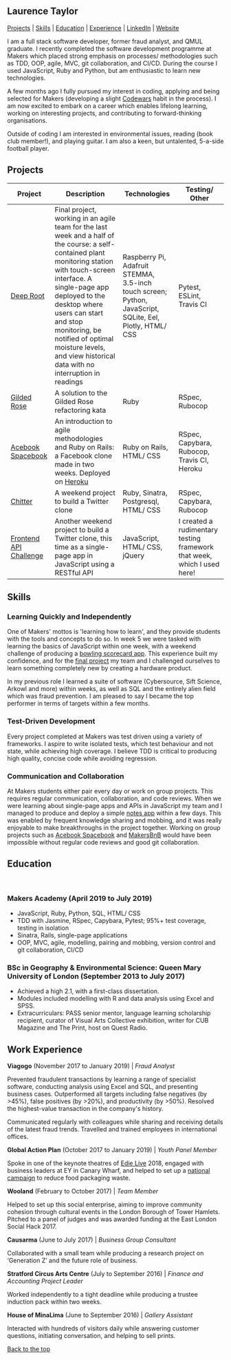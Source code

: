 ## Laurence Taylor

[Projects](https://github.com/LaurenceTaylor/CV#Projects) | [Skills](https://github.com/LaurenceTaylor/CV#Skills) | [Education](https://github.com/LaurenceTaylor/CV#Education) | [Experience](https://github.com/LaurenceTaylor/CV#Work-Experience) | [LinkedIn](https://www.linkedin.com/in/laurencetaylorlondon/) | [Website](http://www.laurencetaylor.co.uk/)

I am a full stack software developer, former fraud analyst, and QMUL graduate. I recently completed the software development programme at Makers which placed strong emphasis on processes/ methodologies such as TDD, OOP, agile, MVC, git collaboration, and CI/CD. During the course I used JavaScript, Ruby and Python, but am enthusiastic to learn new technologies.

A few months ago I fully pursued my interest in coding, applying and being selected for Makers (developing a slight [Codewars](https://www.codewars.com/users/LaurenceTaylor) habit in the process). I am now excited to embark on a career which enables lifelong learning, working on interesting projects, and contributing to forward-thinking organisations.

Outside of coding I am interested in environmental issues, reading (book club member!), and playing guitar. I am also a keen, but untalented, 5-a-side football player.

## Projects

Project | Description | Technologies | Testing/ Other
--- | --- | --- | ---
[Deep Root](https://github.com/LaurenceTaylor/deep_root) | Final project, working in an agile team for the last week and a half of the course: a self-contained plant monitoring station with touch-screen interface. A single-page app deployed to the desktop where users can start and stop monitoring, be notified of optimal moisture levels, and view historical data with no interruption in readings | Raspberry Pi, Adafruit STEMMA, 3.5-inch touch screen; Python, JavaScript, SQLite, Eel, Plotly, HTML/ CSS | Pytest, ESLint, Travis CI
[Gilded Rose](https://github.com/LaurenceTaylor/GildedRose-Refactoring-Kata) | A solution to the Gilded Rose refactoring kata | Ruby | RSpec, Rubocop
[Acebook Spacebook](https://github.com/LaurenceTaylor/acebook-spacebook) | An introduction to agile methodologies and Ruby on Rails: a Facebook clone made in two weeks. Deployed on [Heroku](https://acebook-spacebook.herokuapp.com/) | Ruby on Rails, HTML/ CSS | RSpec, Capybara, Rubocop, Travis CI, Heroku
[Chitter](https://github.com/LaurenceTaylor/chitter-challenge) | A weekend project to build a Twitter clone | Ruby, Sinatra, Postgresql, HTML/ CSS | RSpec, Capybara, Rubocop
[Frontend API Challenge](https://github.com/LaurenceTaylor/frontend-api-challenge) | Another weekend project to build a Twitter clone, this time as a single-page app in JavaScript using a RESTful API | JavaScript, HTML/ CSS, jQuery | I created a rudimentary testing framework that week, which I used here!

## Skills

### Learning Quickly and Independently

One of Makers' mottos is 'learning how to learn', and they provide students with the tools and concepts to do so. In week 5 we were tasked with learning the basics of JavaScript within one week, with a weekend challenge of producing a [bowling scorecard app](https://github.com/LaurenceTaylor/bowling-challenge). This experience built my confidence, and for the [final project](https://github.com/LaurenceTaylor/deep_root) my team and I challenged ourselves to learn something completely new by creating a hardware product.

In my previous role I learned a suite of software (Cybersource, Sift Science, Arkowl and more) within weeks, as well as SQL and the entirely alien field which was fraud prevention. I am pleased to say I became the top performer in terms of targets within a few months.

### Test-Driven Development

Every project completed at Makers was test driven using a variety of frameworks. I aspire to write isolated tests, which test behaviour and not state, while achieving high coverage. I believe TDD is critical to producing high quality, concise code while avoiding regression.

### Communication and Collaboration

At Makers students either pair every day or work on group projects. This requires regular communication, collaboration, and code reviews. When we were learning about single-page apps and APIs in JavaScript my team and I managed to produce and deploy a simple [notes app](https://github.com/LaurenceTaylor/notes_js) within a few days. This was enabled by frequent knowledge sharing and mobbing, and it was really enjoyable to make breakthroughs in the project together. Working on group projects such as [Acebook Spacebook](https://github.com/LaurenceTaylor/acebook-spacebook) and [MakersBnB](https://github.com/rayswilling/MakersAirBnB-) would have been impossible without regular code reviews and good git collaboration.

## Education

<a href="https://sourcerer.io/laurencetaylor"><img src="https://img.shields.io/badge/Ruby-298%20commits-orange.svg" alt=""></a> <a href="https://sourcerer.io/laurencetaylor"><img src="https://img.shields.io/badge/JavaScript-258%20commits-orange.svg" alt=""></a> <a href="https://sourcerer.io/laurencetaylor"><img src="https://img.shields.io/badge/HTML-107%20commits-orange.svg" alt=""></a> <a href="https://sourcerer.io/laurencetaylor"><img src="https://img.shields.io/badge/SQL-83%20commits-orange.svg" alt=""></a> <a href="https://sourcerer.io/laurencetaylor"><img src="https://img.shields.io/badge/CSS-61%20commits-orange.svg" alt=""></a> <a href="https://sourcerer.io/laurencetaylor"><img src="https://img.shields.io/badge/Python-20%20commits-orange.svg" alt=""></a>

### Makers Academy (April 2019 to July 2019)

* JavaScript, Ruby, Python, SQL, HTML/ CSS
* TDD with Jasmine, RSpec, Capybara, Pytest; 95%+ test coverage, testing in isolation
* Sinatra, Rails, single-page applications
* OOP, MVC, agile, modelling, pairing and mobbing, version control and git collaboration, CI/CD

### BSc in Geography & Environmental Science: Queen Mary University of London (September 2013 to July 2017)

* Achieved a high 2.1, with a first-class dissertation.
* Modules included modelling with R and data analysis using Excel and SPSS.
* Extracurriculars: PASS senior mentor, language learning scholarship recipient, curator of Visual Arts Collective exhibition, writer for CUB Magazine and The Print, host on Quest Radio.

## Work Experience

**Viagogo** (November 2017 to January 2019) | *Fraud Analyst*

Prevented fraudulent transactions by learning a range of specialist software, conducting analysis using Excel and SQL, and presenting business cases. Outperformed all targets including false negatives (by >45%), false positives (by >20%), and productivity (by >50%). Resolved the highest-value transaction in the company's history.

Communicated regularly with colleagues while sharing and receiving details of the latest fraud trends. Travelled and trained employees in international offices.

**Global Action Plan** (October 2017 to January 2019) | *Youth Panel Member*

Spoke in one of the keynote theatres of [Edie Live](https://exhibition.edie.net/) 2018, engaged with business leaders at EY in Canary Wharf, and helped to set up a [national campaign](https://globalactionplan.org.uk/long-live-the-lunchbox) to reduce food packaging waste.

**Wooland** (February to October 2017) | *Team Member*

Helped to set up this social enterprise, aiming to improve community cohesion through cultural events in the London Borough of Tower Hamlets. Pitched to a panel of judges and was awarded funding at the East London Social Hack 2017.

**Causarma** (June to July 2017) | *Business Group Consultant*

Collaborated with a small team while producing a research project on ‘Generation Z’ and the future role of business.

**Stratford Circus Arts Centre** (July to September 2016) | *Finance and Accounting Project Leader*

Worked independently to a tight deadline while producing a trustee induction pack within two weeks.

**House of MinaLima** (June to September 2016) | *Gallery Assistant*

Interacted with hundreds of visitors daily while answering customer questions, initiating conversation, and helping to sell prints.

[Back to the top](https://github.com/LaurenceTaylor/CV#Laurence-Taylor)
